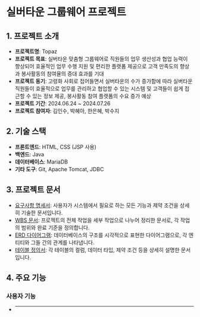 # 실버타운 그룹웨어 프로젝트

## 1. 프로젝트 소개
- **프로젝트명**: Topaz
- **프로젝트 목표**: 실버타운 맞춤형 그룹웨어로 직원들의 업무 생산성과 협업 능력이 향상되어 효율적인 업무 수행 지원 및 편리한 플랫폼 제공으로 고객 만족도의 향상과 봉사활동의 참여율의 증대 효과를 기대
- **프로젝트 동기**: 고령화 사회로 접어들면서 실버타운의 수가 증가함에 따라 실버타운 직원들이 효율적으로 업무를 관리하고 협업할 수 있는 시스템 및 고객들이 쉽게 접근할 수 있는 정보 제공, 봉사활동 참여 플랫폼의 수요 증가 예상
- **프로젝트 기간**: 2024.06.24 ~ 2024.07.26
- **프로젝트 참여자**: 김인수, 박혜아, 한은혜, 박수지 

## 2. 기술 스택
- **프론트엔드**: HTML, CSS (JSP 사용)
- **백엔드**: Java 
- **데이터베이스**: MariaDB
- **기타 도구**: Git, Apache Tomcat, JDBC

## 3. 프로젝트 문서
- [요구사항 명세서](https://github.com/Guinsu/GDJ80-TeamB-topaz/blob/main/topaz/src/main/resources/static/document/%EC%9A%94%EA%B5%AC%EC%82%AC%ED%95%AD%EB%AA%85%EC%84%B8%EC%84%9C.jpg): 사용자가 시스템에서 필요로 하는 모든 기능과 제약 조건을 상세히 기술한 문서입니다.
- [WBS 문서](https://github.com/Guinsu/GDJ80-TeamB-topaz/blob/main/topaz/src/main/resources/static/document/WBS.jpg): 프로젝트의 전체 작업을 세부 작업으로 나누어 정리한 문서로, 각 작업의 범위와 완료 기준을 정의합니다.
- [ERD 다이어그램](https://github.com/Guinsu/GDJ80-TeamB-topaz/blob/main/topaz/src/main/resources/static/document/04.%20ERD(GDJ80_Team%20B).png): 데이터베이스의 구조를 시각적으로 표현한 다이어그램으로, 각 엔티티와 그들 간의 관계를 나타냅니다.
- [테이블 정의서](https://docs.google.com/spreadsheets/d/1wTRTSSpyEERgcNskOXebz4BFeypHOJ5HmzukkMMTu-I/edit?gid=619662548#gid=619662548): 각 테이블의 컬럼, 데이터 타입, 제약 조건 등을 상세히 설명한 문서입니다.

## 4. 주요 기능
### 사용자 기능
- ****
 
